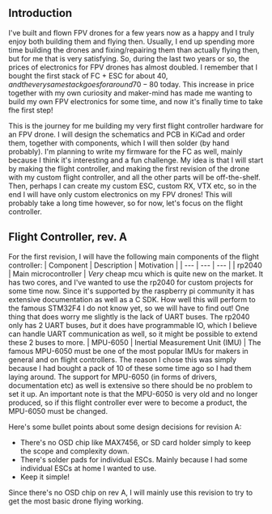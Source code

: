 ## Introduction
I've built and flown FPV drones for a few years now as a happy and I truly enjoy both building them and flying then. Usually, I end up spending more time building the drones and fixing/repairing them than actually flying then, but for me that is very satisfying. So, during the last two years or so, the prices of electronics for FPV drones has almost doubled. I remember that I bought the first stack of FC + ESC for about 40$, and the very same stack goes for around 70-80$ today. This increase in price together with my own curiosity and maker-mind has made me wanting to build my own FPV electronics for some time, and now it's finally time to take fhe first step!

This is the journey for me building my very first flight controller hardware for an FPV drone. I will design the schematics and PCB in KiCad and order them, together with components, which I will then solder (by hand probably). I'm planning to write my firmware for the FC as well, mainly because I think it's interesting and a fun challenge. My idea is that I will start by making the flight controller, and making the first revision of the drone with my custom flight controller, and all the other parts will be off-the-shelf. Then, perhaps I can create my custom ESC, custom RX, VTX etc, so in the end I will have only custom electronics on my FPV drones! This will probably take a long time however, so for now, let's focus on the flight controller.

## Flight Controller, rev. A
For the first revision, I will have the following main components of the flight controller:
| Component | Description | Motivation |
| --- | --- | --- |
| rp2040 | Main microcontroller | *Very* cheap mcu which is quite new on the market. It has two cores, and I've wanted to use the rp2040 for custom projects for some time now. Since it's supported by the raspberry pi community it has extensive documentation as well as a C SDK. How well this will perform to the famous STM32F4 I do not know yet, so we will have to find out! One thing that does worry me slightly is the lack of UART buses. The rp2040 only has 2 UART buses, *but* it does have programmable IO, which I believe can handle UART communication as well, so it might be possible to extend these 2 buses to more.
| MPU-6050 | Inertial Measurement Unit (IMU) | The famous MPU-6050 must be one of the most popular IMUs for makers in general and on flight controllers. The reason I chose this was simply because I had bought a pack of 10 of these some time ago so I had them laying around. The support for MPU-6050 (in forms of drivers, documentation etc) as well is extensive so there should be no problem to set it up. An important note is that the MPU-6050 is very old and no longer produced, so if this flight controller ever were to become a product, the MPU-6050 must be changed.

Here's some bullet points about some design decisions for revision A:
- There's no OSD chip like MAX7456, or SD card holder simply to keep the scope and complexity down.
- There's solder pads for individual ESCs. Mainly because I had some individual ESCs at home I wanted to use.
- Keep it simple!

Since there's no OSD chip on rev A, I will mainly use this revision to try to get the most basic drone flying working.